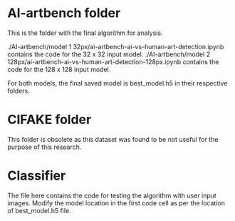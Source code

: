# AI-artbench folder
 This is the folder with the final algorithm for analysis.
 
 ./AI-artbench/model 1 32px/ai-artbench-ai-vs-human-art-detection.ipynb contains the code for the 32 x 32 input model.
 ./AI-artbench/model 2 128px/ai-artbench-ai-vs-human-art-detection-128px.ipynb contains the code for the 128 x 128 input model.

 For both models, the final saved model is best_model.h5 in their respective folders.

 # CIFAKE folder

 This folder is obsolete as this dataset was found to be not useful for the purpose of this research.

 # Classifier
 
The file here contains the code for testing the algorithm with user input images.
Modify the model location in the first code cell as per the location of best_model.h5 file.


